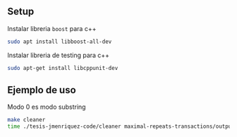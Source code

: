 ## Setup

Instalar libreria `boost` para c++

```bash
sudo apt install libboost-all-dev
```


Instalar libreria de testing para c++

```bash
sudo apt-get install libcppunit-dev
```

## Ejemplo de uso

Modo 0 es modo substring

```bash
make cleaner
time ./tesis-jmenriquez-code/cleaner maximal-repeats-transactions/output/transactions.csv 0 cleaned_0_transactions.csv
```
